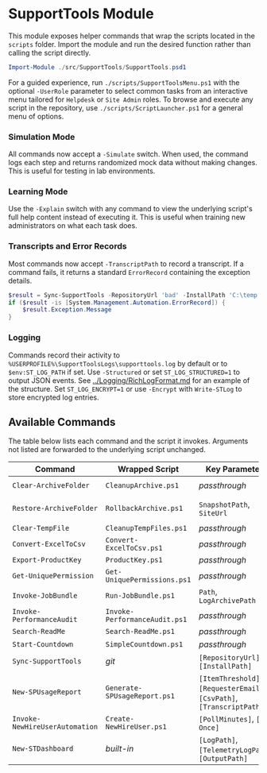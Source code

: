 # SupportTools Module

This module exposes helper commands that wrap the scripts located in the `scripts` folder. Import the module and run the desired function rather than calling the script directly.

```powershell
Import-Module ./src/SupportTools/SupportTools.psd1
```

For a guided experience, run `./scripts/SupportToolsMenu.ps1` with the optional `-UserRole` parameter to select common tasks from an interactive menu tailored for `Helpdesk` or `Site Admin` roles. To browse and execute any script in the repository, use `./scripts/ScriptLauncher.ps1` for a general menu of options.

### Simulation Mode

All commands now accept a `-Simulate` switch. When used, the command logs each step and returns randomized mock data without making changes. This is useful for testing in lab environments.

### Learning Mode

Use the `-Explain` switch with any command to view the underlying script's full help content instead of executing it. This is useful when training new administrators on what each task does.

### Transcripts and Error Records

Most commands now accept `-TranscriptPath` to record a transcript. If a command fails, it returns a standard `ErrorRecord` containing the exception details.

```powershell
$result = Sync-SupportTools -RepositoryUrl 'bad' -InstallPath 'C:\temp'
if ($result -is [System.Management.Automation.ErrorRecord]) {
    $result.Exception.Message
}
```

### Logging

Commands record their activity to `%USERPROFILE%\SupportToolsLogs\supporttools.log` by default or to `$env:ST_LOG_PATH` if set.
Use `-Structured` or set `ST_LOG_STRUCTURED=1` to output JSON events. See [../Logging/RichLogFormat.md](../Logging/RichLogFormat.md) for an example of the structure.
Set `ST_LOG_ENCRYPT=1` or use `-Encrypt` with `Write-STLog` to store encrypted log entries.

## Available Commands

The table below lists each command and the script it invokes. Arguments not listed are forwarded to the underlying script unchanged.

| Command | Wrapped Script | Key Parameters | Example |
|---------|----------------|---------------|---------|
| `Clear-ArchiveFolder` | `CleanupArchive.ps1` | *passthrough* | `Clear-ArchiveFolder -SiteUrl https://contoso.sharepoint.com/sites/Files` |
| `Restore-ArchiveFolder` | `RollbackArchive.ps1` | `SnapshotPath`, `SiteUrl` | `Restore-ArchiveFolder -SiteUrl https://contoso.sharepoint.com/sites/Files -SnapshotPath preDeleteLog.json` |
| `Clear-TempFile` | `CleanupTempFiles.ps1` | *passthrough* | `Clear-TempFile` |
| `Convert-ExcelToCsv` | `Convert-ExcelToCsv.ps1` | *passthrough* | `Convert-ExcelToCsv -Path workbook.xlsx` |
| `Export-ProductKey` | `ProductKey.ps1` | *passthrough* | `Export-ProductKey` |
| `Get-UniquePermission` | `Get-UniquePermissions.ps1` | *passthrough* | `Get-UniquePermission -SiteUrl https://contoso.sharepoint.com/sites/HR` |
| `Invoke-JobBundle` | `Run-JobBundle.ps1` | `Path`, `LogArchivePath` | `Invoke-JobBundle -Path bundle.job.zip -LogArchivePath out.zip` |
| `Invoke-PerformanceAudit` | `Invoke-PerformanceAudit.ps1` | *passthrough* | `Invoke-PerformanceAudit` |
| `Search-ReadMe` | `Search-ReadMe.ps1` | *passthrough* | `Search-ReadMe -Pattern 'setup'` |
| `Start-Countdown` | `SimpleCountdown.ps1` | *passthrough* | `Start-Countdown -Seconds 30` |
| `Sync-SupportTools` | *git* | `[RepositoryUrl]`, `[InstallPath]` | `Sync-SupportTools` |
| `New-SPUsageReport` | `Generate-SPUsageReport.ps1` | `[ItemThreshold]`, `[RequesterEmail]`, `[CsvPath]`, `[TranscriptPath]` | `New-SPUsageReport -RequesterEmail 'user@contoso.com'` |
| `Invoke-NewHireUserAutomation` | `Create-NewHireUser.ps1` | `[PollMinutes]`, `[-Once]` | `Invoke-NewHireUserAutomation -Once` |
| `New-STDashboard` | *built-in* | `[LogPath]`, `[TelemetryLogPath]`, `[OutputPath]` | `New-STDashboard` |
